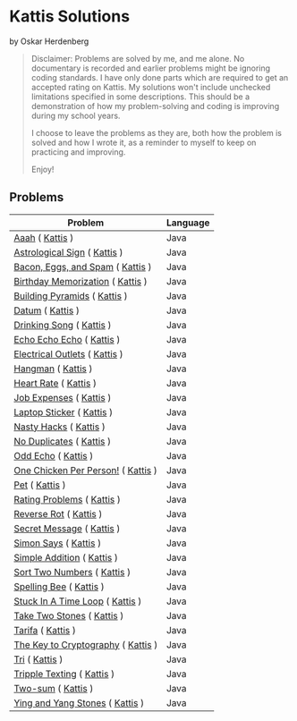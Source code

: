 <h1>Kattis Solutions</h1>

by Oskar Herdenberg

>Disclaimer:
>Problems are solved by me, and me alone.
>No documentary is recorded and earlier problems might be ignoring coding standards.
> I have only done parts which are required to get an accepted rating on Kattis. My solutions won't include unchecked limitations specified in some descriptions.
>This should be a demonstration of how my problem-solving and coding is improving during my school years.
>
>I choose to leave the problems as they are, both how the problem is solved and how I wrote it, as a reminder to myself to keep on practicing and improving.
>
>Enjoy!

<H2>Problems</H2>

| Problem                                                                                                                       | Language |
|-------------------------------------------------------------------------------------------------------------------------------|---------|
| [Aaah](src/Aaah.java) ( [Kattis](https://open.kattis.com/problems/aaah) )                                                     | Java    |
| [Astrological Sign](src/AstrologicalSign.java) ( [Kattis](https://open.kattis.com/problems/astrologicalsign) )                | Java    |
| [Bacon, Eggs, and Spam](src/BaconEggsSpam.java) ( [Kattis](https://open.kattis.com/problems/baconeggsandspam) )               | Java    |
| [Birthday Memorization](src/BirthdayMemorization.java) ( [Kattis](https://open.kattis.com/problems/fodelsedagsmemorisering) ) | Java    |
| [Building Pyramids](src/BuildingPyramids.java) ( [Kattis](https://open.kattis.com/problems/pyramids) )                        | Java    |
| [Datum](src/Datum.java) ( [Kattis](https://open.kattis.com/problems/datum) )                                                  | Java    |
| [Drinking Song](src/DrinkingSong.java) ( [Kattis](https://open.kattis.com/problems/drinkingsong) )                            | Java    |
| [Echo Echo Echo](src/EchoEchoEcho.java) ( [Kattis](https://open.kattis.com/problems/echoechoecho) )                           | Java    |
| [Electrical Outlets](src/ElectricalOutlets.java) ( [Kattis](https://open.kattis.com/problems/electricaloutlets) )             | Java    |
| [Hangman](src/Hangman.java) ( [Kattis](https://open.kattis.com/problems/hangman) )                                            | Java    |
| [Heart Rate](src/HeartRate.java) ( [Kattis](https://open.kattis.com/problems/heartrate) )                                     | Java    |
| [Job Expenses](src/JobExpenses.java) ( [Kattis](https://open.kattis.com/problems/jobexpenses) )                                 | Java    |
| [Laptop Sticker](src/LaptopSticker.java) ( [Kattis](https://open.kattis.com/problems/laptopsticker) )                         | Java    |
| [Nasty Hacks](src/NastyHacks.java) ( [Kattis](https://open.kattis.com/problems/nastyhacks) )                                  | Java    |
| [No Duplicates](src/NoDuplicates.java) ( [Kattis](https://open.kattis.com/problems/nodup) )                                   | Java    |
| [Odd Echo](src/OddEcho.java) ( [Kattis](https://open.kattis.com/problems/oddecho) )                                           | Java    |
| [One Chicken Per Person!](src/OneChickenPerPerson.java) ( [Kattis](https://open.kattis.com/problems/onechicken) )             | Java    |
| [Pet](src/Pet.java) ( [Kattis](https://open.kattis.com/problems/pet) )                                                        | Java    |
| [Rating Problems](src/RatingProblems.java) ( [Kattis](https://open.kattis.com/problems/ratingproblems) )                      | Java    |
| [Reverse Rot](src/ReverseRot.java) ( [Kattis](https://open.kattis.com/problems/reverserot) )                                  | Java    |
| [Secret Message](src/SecretMessage.java) ( [Kattis](https://open.kattis.com/problems/secretmessage) )                         | Java    |
| [Simon Says](src/SimonSays.java) ( [Kattis](https://open.kattis.com/problems/simonsays) )                                     | Java    |
| [Simple Addition](src/SimpleAddition.java) ( [Kattis](https://open.kattis.com/problems/simpleaddition) )                      | Java    |
| [Sort Two Numbers](src/SortTwoNumbers.java) ( [Kattis](https://open.kattis.com/problems/sorttwonumbers) )                     | Java    |
| [Spelling Bee](src/SpellingBee.java) ( [Kattis](https://open.kattis.com/problems/spellingbee) )                               | Java    |
| [Stuck In A Time Loop](src/StuckInATimeLoop.java) ( [Kattis](https://open.kattis.com/problems/timeloop) )                     | Java    |
| [Take Two Stones](src/TakeTwoStones.java) ( [Kattis](https://open.kattis.com/problems/twostones) )                            | Java    |
| [Tarifa](src/Tarifa.java) ( [Kattis](https://open.kattis.com/problems/tarifa) )                                               | Java    |
| [The Key to Cryptography](src/TheKeyToCryptography.java) ( [Kattis](https://open.kattis.com/problems/keytocrypto) )           | Java    |
| [Tri](src/Tri.java) ( [Kattis](https://open.kattis.com/problems/tri) )                                                        | Java    |
| [Tripple Texting](src/TripleTexting.java) ( [Kattis](https://open.kattis.com/problems/tripletexting) )                        | Java    |
| [Two-sum](src/TwoSum.java) ( [Kattis](https://open.kattis.com/problems/twosum) )                                              | Java    |
| [Ying and Yang Stones](src/Yinyangstones.java) ( [Kattis](https://open.kattis.com/problems/yinyangstones) )                   | Java    |

